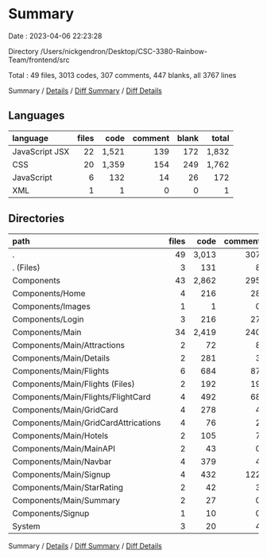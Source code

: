 # Summary

Date : 2023-04-06 22:23:28

Directory /Users/nickgendron/Desktop/CSC-3380-Rainbow-Team/frontend/src

Total : 49 files,  3013 codes, 307 comments, 447 blanks, all 3767 lines

Summary / [Details](details.md) / [Diff Summary](diff.md) / [Diff Details](diff-details.md)

## Languages
| language | files | code | comment | blank | total |
| :--- | ---: | ---: | ---: | ---: | ---: |
| JavaScript JSX | 22 | 1,521 | 139 | 172 | 1,832 |
| CSS | 20 | 1,359 | 154 | 249 | 1,762 |
| JavaScript | 6 | 132 | 14 | 26 | 172 |
| XML | 1 | 1 | 0 | 0 | 1 |

## Directories
| path | files | code | comment | blank | total |
| :--- | ---: | ---: | ---: | ---: | ---: |
| . | 49 | 3,013 | 307 | 447 | 3,767 |
| . (Files) | 3 | 131 | 8 | 24 | 163 |
| Components | 43 | 2,862 | 295 | 418 | 3,575 |
| Components/Home | 4 | 216 | 28 | 26 | 270 |
| Components/Images | 1 | 1 | 0 | 0 | 1 |
| Components/Login | 3 | 216 | 27 | 39 | 282 |
| Components/Main | 34 | 2,419 | 240 | 351 | 3,010 |
| Components/Main/Attractions | 2 | 72 | 8 | 10 | 90 |
| Components/Main/Details | 2 | 281 | 3 | 39 | 323 |
| Components/Main/Flights | 6 | 684 | 87 | 100 | 871 |
| Components/Main/Flights (Files) | 2 | 192 | 19 | 40 | 251 |
| Components/Main/Flights/FlightCard | 4 | 492 | 68 | 60 | 620 |
| Components/Main/GridCard | 4 | 278 | 4 | 36 | 318 |
| Components/Main/GridCardAttrications | 4 | 76 | 2 | 6 | 84 |
| Components/Main/Hotels | 2 | 105 | 7 | 20 | 132 |
| Components/Main/MainAPI | 2 | 43 | 0 | 9 | 52 |
| Components/Main/Navbar | 4 | 379 | 4 | 45 | 428 |
| Components/Main/Signup | 4 | 432 | 122 | 70 | 624 |
| Components/Main/StarRating | 2 | 42 | 3 | 10 | 55 |
| Components/Main/Summary | 2 | 27 | 0 | 6 | 33 |
| Components/Signup | 1 | 10 | 0 | 2 | 12 |
| System | 3 | 20 | 4 | 5 | 29 |

Summary / [Details](details.md) / [Diff Summary](diff.md) / [Diff Details](diff-details.md)